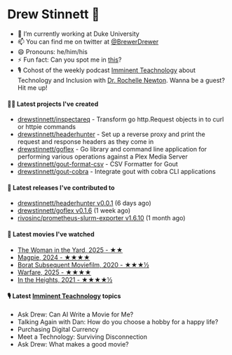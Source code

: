 
# Drew Stinnett 👋

- 🔭 I’m currently working at Duke University
- 📫 You can find me on twitter at [@BrewerDrewer](https://twitter.com/BrewerDrewer)
- 😄 Pronouns: he/him/his
- ⚡ Fun fact: Can you spot me in [this](https://www.youtube.com/watch?v=oL9WnB0qHBA)?
- 🎙 Cohost of the weekly podcast [Imminent Teachnology](https://podcast.imminentteachnology.com/) about Technology and Inclusion with [Dr. Rochelle Newton](https://www.linkedin.com/in/drrochellenewton/). Wanna be a guest? Hit me up!

#### 👨‍💻 Latest projects I've created
- [drewstinnett/inspectareq](https://github.com/drewstinnett/inspectareq) - Transform go http.Request objects in to curl or httpie commands
- [drewstinnett/headerhunter](https://github.com/drewstinnett/headerhunter) - Set up a reverse proxy and print the request and response headers as they come in
- [drewstinnett/goflex](https://github.com/drewstinnett/goflex) - Go library and command line application for performing various operations against a Plex Media Server
- [drewstinnett/gout-format-csv](https://github.com/drewstinnett/gout-format-csv) - CSV Formatter for Gout
- [drewstinnett/gout-cobra](https://github.com/drewstinnett/gout-cobra) - Integrate gout with cobra CLI applications

#### 🚀 Latest releases I've contributed to
- [drewstinnett/headerhunter v0.0.1](https://github.com/drewstinnett/headerhunter/releases/tag/v0.0.1) (6 days ago)
- [drewstinnett/goflex v0.1.6](https://github.com/drewstinnett/goflex/releases/tag/v0.1.6) (1 week ago)
- [rivosinc/prometheus-slurm-exporter v1.6.10](https://github.com/rivosinc/prometheus-slurm-exporter/releases/tag/v1.6.10) (1 month ago)

#### 🍿 Latest movies I've watched
- [The Woman in the Yard, 2025 - ★★](https://letterboxd.com/mondodrew/film/the-woman-in-the-yard/)
- [Magpie, 2024 - ★★★★](https://letterboxd.com/mondodrew/film/magpie-2024/)
- [Borat Subsequent Moviefilm, 2020 - ★★★½](https://letterboxd.com/mondodrew/film/borat-subsequent-moviefilm/1/)
- [Warfare, 2025 - ★★★★](https://letterboxd.com/mondodrew/film/warfare/)
- [In the Heights, 2021 - ★★★★½](https://letterboxd.com/mondodrew/film/in-the-heights/3/)

#### 🎙 Latest [Imminent Teachnology](https://podcast.imminentteachnology.com/) topics
- Ask Drew: Can AI Write a Movie for Me?
- Talking Again with Dan: How do you choose a hobby for a happy life?
- Purchasing Digital Currency
- Meet a Technology: Surviving Disconnection
- Ask Drew: What makes a good movie?
